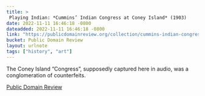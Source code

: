 ```yaml
---
title: > 
 Playing Indian: *Cummins’ Indian Congress at Coney Island* (1903)
date: 2022-11-11 16:46:18 -0800
dateadded: 2022-11-11 16:46:18 -0800
link: "https://publicdomainreview.org/collection/cummins-indian-congress"
bucket: Public Domain Review
layout: urlnote
tags: ["history", "art"]
--- 
```

The Coney Island “Congress”, supposedly captured here in audio, was a conglomeration of counterfeits.
 <!-- end excerpt --> 
<div class='bucket'><a class='internal-link' href='/buckets/public-domain-review'>Public Domain Review</a></div> 
